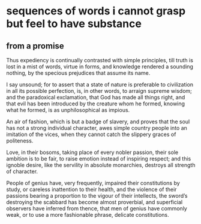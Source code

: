 # sequences of words i cannot grasp but feel to have substance

## from a promise

Thus expediency is continually contrasted with simple principles, till truth is lost in a mist of words, virtue in forms, and knowledge rendered a sounding nothing, by the specious prejudices that assume its name.

I say unsound; for to assert that a state of nature is preferable to civilization in all its possible perfection, is, in other words, to arraign supreme wisdom; and the paradoxical exclamation, that God has made all things right, and that evil has been introduced by the creature whom he formed, knowing what he formed, is as unphilosophical as impious.

An air of fashion, which is but a badge of slavery, and proves that the soul has not a strong individual character, awes simple country people into an imitation of the vices, when they cannot catch the slippery graces of politeness.

Love, in their bosoms, taking place of every nobler passion, their sole ambition is to be fair, to raise emotion instead of inspiring respect; and this ignoble desire, like the servility in absolute monarchies, destroys all strength of character.

People of genius have, very frequently, impaired their constitutions by study, or careless inattention to their health, and the violence of their passions bearing a proportion to the vigour of their intellects, the sword’s destroying the scabbard has become almost proverbial, and superficial observers have inferred from thence, that men of genius have commonly weak, or to use a more fashionable phrase, delicate constitutions.